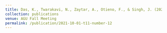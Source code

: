```yaml
---
title: Das, K., Twarakavi, N., Zaytar, A., Otieno, F., & Singh, J. (2021, December). Climate extremes on Crop Yield: A Case Study for USA Corn Belt. In AGU Fall Meeting Abstracts (Vol. 2021, pp. H53C-03).
collection: publications
venue: AGU Fall Meeting
permalink: /publication/2021-10-01-t11-number-12
---
```

